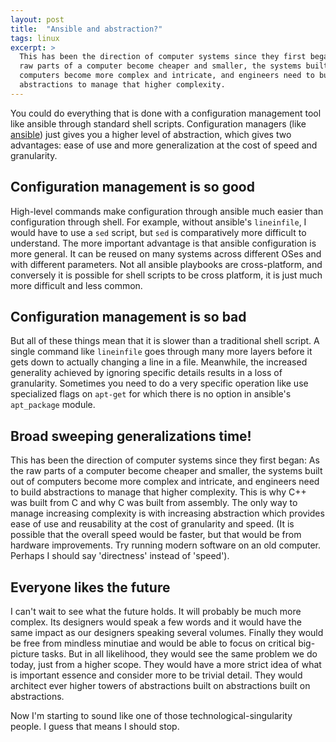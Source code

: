 ```yaml
---
layout: post
title:  "Ansible and abstraction?"
tags: linux
excerpt: >
  This has been the direction of computer systems since they first began: As the
  raw parts of a computer become cheaper and smaller, the systems built out of
  computers become more complex and intricate, and engineers need to build
  abstractions to manage that higher complexity.
---
```


You could do everything that is done with a configuration management tool like
ansible through standard shell scripts. Configuration managers (like
[ansible](https://angularclass.com/how-to-use-ansible/)) just gives you a higher
level of abstraction, which gives two advantages: ease of use and more
generalization at the cost of speed and granularity.

Configuration management is so good
----

High-level commands make configuration through ansible much easier than
configuration through shell. For example, without ansible's `lineinfile`, I
would have to use a `sed` script, but `sed` is comparatively more difficult to
understand. The more important advantage is that ansible configuration is more
general. It can be reused on many systems across different OSes and with
different parameters. Not all ansible playbooks are cross-platform, and
conversely it is possible for shell scripts to be cross platform, it is just
much more difficult and less common.

Configuration management is so bad
----

But all of these things mean that it is slower than a traditional shell
script. A single command like `lineinfile` goes through many more layers before
it gets down to actually changing a line in a file. Meanwhile, the increased
generality achieved by ignoring specific details results in a loss of
granularity. Sometimes you need to do a very specific operation like use
specialized flags on `apt-get` for which there is no option in ansible's
`apt_package` module.

Broad sweeping generalizations time!
----

This has been the direction of computer systems since they first began: As the
raw parts of a computer become cheaper and smaller, the systems built out of
computers become more complex and intricate, and engineers need to build
abstractions to manage that higher complexity. This is why C++ was built from C
and why C was built from assembly. The only way to manage increasing complexity
is with increasing abstraction which provides ease of use and reusability at
the cost of granularity and speed. (It is possible that the overall speed would
be faster, but that would be from hardware improvements. Try running modern
software on an old computer. Perhaps I should say 'directness'
instead of 'speed').

Everyone likes the future
----

I can't wait to see what the future holds. It will probably be much more
complex. Its designers would speak a few words and it would have the same
impact as our designers speaking several volumes. Finally they would be free
from mindless minutiae and would be able to focus on critical big-picture
tasks. But in all likelihood, they would see the same problem we do today, just
from a higher scope. They would have a more strict idea of what is important
essence and consider more to be trivial detail. They would architect ever
higher towers of abstractions built on abstractions built on abstractions.

Now I'm starting to sound like one of those technological-singularity people. I
guess that means I should stop.
